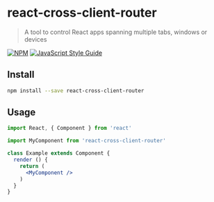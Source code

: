 # react-cross-client-router

> A tool to control React apps spanning multiple tabs, windows or devices

[![NPM](https://img.shields.io/npm/v/react-cross-client-router.svg)](https://www.npmjs.com/package/react-cross-client-router) [![JavaScript Style Guide](https://img.shields.io/badge/code_style-standard-brightgreen.svg)](https://standardjs.com)

## Install

```bash
npm install --save react-cross-client-router
```

## Usage

```jsx
import React, { Component } from 'react'

import MyComponent from 'react-cross-client-router'

class Example extends Component {
  render () {
    return (
      <MyComponent />
    )
  }
}
```
